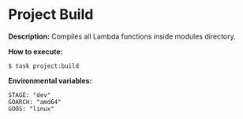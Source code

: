 # Project Build

**Description:**
Compiles all Lambda functions inside modules directory.

**How to execute:**
```shell
$ task project:build
```

**Environmental variables:**
```
STAGE: "dev"
GOARCH: "amd64"
GOOS: "linux"
```
